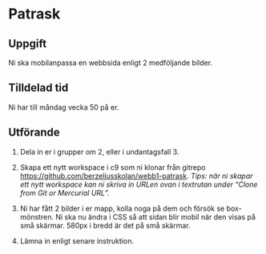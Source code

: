 # Patrask
## Uppgift
Ni ska mobilanpassa en webbsida enligt 2 medföljande bilder.

## Tilldelad tid
Ni har till måndag vecka 50 på er.

## Utförande
  1. Dela in er i grupper om 2, eller i undantagsfall 3.

  2. Skapa ett nytt workspace i c9 som ni klonar från gitrepo https://github.com/berzeliusskolan/webb1-patrask. *Tips: när ni skapar ett nytt workspace kan ni skriva in URLen ovan i textrutan under “Clone from Git or Mercurial URL”.*

  3. Ni har fått 2 bilder i er mapp, kolla noga på dem och försök se box-mönstren. Ni ska nu ändra i CSS så att sidan blir mobil när den visas på små skärmar. 580px i bredd är det på små skärmar.

  4. Lämna in enligt senare instruktion.
